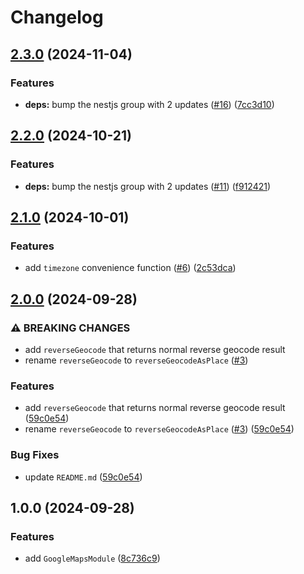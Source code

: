 # Changelog

## [2.3.0](https://github.com/emackie-eddaic/nestjs-google-maps/compare/v2.2.0...v2.3.0) (2024-11-04)


### Features

* **deps:** bump the nestjs group with 2 updates ([#16](https://github.com/emackie-eddaic/nestjs-google-maps/issues/16)) ([7cc3d10](https://github.com/emackie-eddaic/nestjs-google-maps/commit/7cc3d103af121c0aefed562dfcdde5f7462eae1f))

## [2.2.0](https://github.com/emackie-eddaic/nestjs-google-maps/compare/v2.1.0...v2.2.0) (2024-10-21)


### Features

* **deps:** bump the nestjs group with 2 updates ([#11](https://github.com/emackie-eddaic/nestjs-google-maps/issues/11)) ([f912421](https://github.com/emackie-eddaic/nestjs-google-maps/commit/f9124218f328cb27d2e580db98debf1c500f0d78))

## [2.1.0](https://github.com/emackie-eddaic/nestjs-google-maps/compare/v2.0.0...v2.1.0) (2024-10-01)


### Features

* add `timezone` convenience function ([#6](https://github.com/emackie-eddaic/nestjs-google-maps/issues/6)) ([2c53dca](https://github.com/emackie-eddaic/nestjs-google-maps/commit/2c53dca769973a58a682c86159df0ffa957ed8e4))

## [2.0.0](https://github.com/emackie-eddaic/nestjs-google-maps/compare/v1.0.0...v2.0.0) (2024-09-28)


### ⚠ BREAKING CHANGES

* add `reverseGeocode` that returns normal reverse geocode result
* rename `reverseGeocode` to `reverseGeocodeAsPlace` ([#3](https://github.com/emackie-eddaic/nestjs-google-maps/issues/3))

### Features

* add `reverseGeocode` that returns normal reverse geocode result ([59c0e54](https://github.com/emackie-eddaic/nestjs-google-maps/commit/59c0e540b46a17d4b698def6563bdaee52610cf2))
* rename `reverseGeocode` to `reverseGeocodeAsPlace` ([#3](https://github.com/emackie-eddaic/nestjs-google-maps/issues/3)) ([59c0e54](https://github.com/emackie-eddaic/nestjs-google-maps/commit/59c0e540b46a17d4b698def6563bdaee52610cf2))


### Bug Fixes

* update `README.md` ([59c0e54](https://github.com/emackie-eddaic/nestjs-google-maps/commit/59c0e540b46a17d4b698def6563bdaee52610cf2))

## 1.0.0 (2024-09-28)


### Features

* add `GoogleMapsModule` ([8c736c9](https://github.com/emackie-eddaic/nestjs-google-maps/commit/8c736c964f2a7d1501ad79af5367ab4b1767c3f6))

